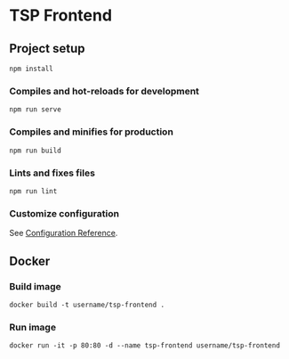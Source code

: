 # TSP Frontend

## Project setup
```
npm install
```

### Compiles and hot-reloads for development
```
npm run serve
```

### Compiles and minifies for production
```
npm run build
```

### Lints and fixes files
```
npm run lint
```

### Customize configuration
See [Configuration Reference](https://cli.vuejs.org/config/).

## Docker

### Build image
```
docker build -t username/tsp-frontend .
```

### Run image
```
docker run -it -p 80:80 -d --name tsp-frontend username/tsp-frontend
```
